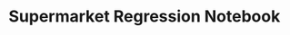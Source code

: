 # Supermarket Regression Notebook

```{rli} https://github.com/flyteorg/flytesnacks/blob/master/examples/exploratory_data_analysis/exploratory_data_analysis/supermarket_regression.ipynb
```
